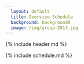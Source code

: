 ```yaml
---
  layout: default
  title: Overview Schedule
  background: background0
  image: /img/group-2013.jpg
---
```


{% include header.md %}

{% include schedule.md %}
